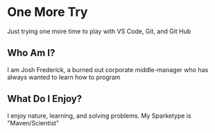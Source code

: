 # One More Try
Just trying one more time to play with VS Code, Git, and Git Hub

## Who Am I?
I am Josh Frederick, a burned out corporate middle-manager who has always wanted to learn how to program

## What Do I Enjoy?
I enjoy nature, learning, and solving problems.  My Sparketype is "Maven/Scientist"

